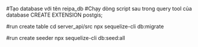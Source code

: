 #Tạo database với tên reipa_db
#Chạy dòng script sau trong query tool của database
CREATE EXTENSION postgis;

#run create table
cd server_api/src
npx sequelize-cli db:migrate

#run create seeder
npx sequelize-cli db:seed:all